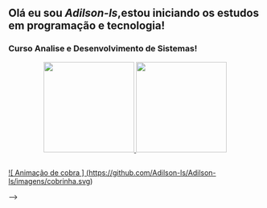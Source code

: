 
##  Olá eu sou _*Adilson-ls*_,estou iniciando os estudos em programação e tecnologia!
 
### Curso Analise e Desenvolvimento de Sistemas!

<div align = "center">
  <a href="https://github.com/Adilson-ls">
  <img height = "180em" src = "https://github-readme-stats.vercel.app/api?username=Adilson-ls&show_icons=true&theme=dracula&include_all_commits=true&count_private=true" />
  <img height = "180em" src = "https://github-readme-stats.vercel.app/api/top-langs/?username=Adilson-ls&layout=compact&langs_count=6&theme=dracula" /> 
</div>

##
 
 ![ Animação de cobra ] (https://github.com/Adilson-ls/Adilson-ls/imagens/cobrinha.svg)
 
 
-->